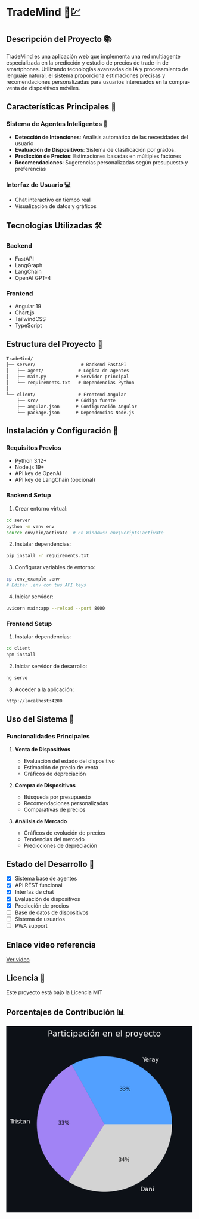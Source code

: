 # TradeMind 📱💹

## Descripción del Proyecto 📚
TradeMind es una aplicación web que implementa una red multiagente especializada en la predicción y estudio de precios de trade-in de smartphones. Utilizando tecnologías avanzadas de IA y procesamiento de lenguaje natural, el sistema proporciona estimaciones precisas y recomendaciones personalizadas para usuarios interesados en la compra-venta de dispositivos móviles.

## Características Principales 🌟

### Sistema de Agentes Inteligentes 🤖
- **Detección de Intenciones**: Análisis automático de las necesidades del usuario
- **Evaluación de Dispositivos**: Sistema de clasificación por grados.
- **Predicción de Precios**: Estimaciones basadas en múltiples factores
- **Recomendaciones**: Sugerencias personalizadas según presupuesto y preferencias

### Interfaz de Usuario 💻
- Chat interactivo en tiempo real
- Visualización de datos y gráficos

## Tecnologías Utilizadas 🛠️

### Backend
- FastAPI
- LangGraph
- LangChain
- OpenAI GPT-4

### Frontend
- Angular 19
- Chart.js
- TailwindCSS
- TypeScript

## Estructura del Proyecto 📁

```
TradeMind/
├── server/                 # Backend FastAPI
│   ├── agent/             # Lógica de agentes
│   ├── main.py           # Servidor principal
│   └── requirements.txt   # Dependencias Python
│
└── client/                # Frontend Angular
    ├── src/              # Código fuente
    ├── angular.json      # Configuración Angular
    └── package.json      # Dependencias Node.js
```

## Instalación y Configuración 🔧

### Requisitos Previos
- Python 3.12+
- Node.js 19+
- API key de OpenAI
- API key de LangChain (opcional)

### Backend Setup

1. Crear entorno virtual:
```bash
cd server
python -m venv env
source env/bin/activate  # En Windows: env\Scripts\activate
```

2. Instalar dependencias:
```bash
pip install -r requirements.txt
```

3. Configurar variables de entorno:
```bash
cp .env_example .env
# Editar .env con tus API keys
```

4. Iniciar servidor:
```bash
uvicorn main:app --reload --port 8000
```

### Frontend Setup

1. Instalar dependencias:
```bash
cd client
npm install
```

2. Iniciar servidor de desarrollo:
```bash
ng serve
```

3. Acceder a la aplicación:
```
http://localhost:4200
```

## Uso del Sistema 📱

### Funcionalidades Principales

1. **Venta de Dispositivos**
   - Evaluación del estado del dispositivo
   - Estimación de precio de venta
   - Gráficos de depreciación

2. **Compra de Dispositivos**
   - Búsqueda por presupuesto
   - Recomendaciones personalizadas
   - Comparativas de precios

3. **Análisis de Mercado**
   - Gráficos de evolución de precios
   - Tendencias del mercado
   - Predicciones de depreciación

## Estado del Desarrollo 🚧
- [x] Sistema base de agentes
- [x] API REST funcional
- [x] Interfaz de chat
- [x] Evaluación de dispositivos
- [x] Predicción de precios
- [ ] Base de datos de dispositivos
- [ ] Sistema de usuarios
- [ ] PWA support

## Enlace video referencia
[Ver video](https://www.youtube.com/watch?v=aFz_R7vci3I)

## Licencia 📄
Este proyecto está bajo la Licencia MIT 

## Porcentajes de Contribución 📊
<img src="./_images/participation_percentaje.png" width="500">
